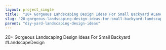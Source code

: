 ```yaml
---
layout: project_single
title:  "20+ Gorgeous Landscaping Design Ideas For Small Backyard #LandscapeDesign"
slug: "20-gorgeous-landscaping-design-ideas-for-small-backyard-landscapedesign"
parent: "diy-yard-landscaping-design-ideas"
---
```

20+ Gorgeous Landscaping Design Ideas For Small Backyard #LandscapeDesign